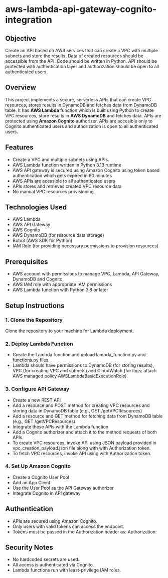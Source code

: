 # aws-lambda-api-gateway-cognito-integration

## Objective

Create an API based on AWS services that can create a VPC with multiple subnets and store the results. Data of created resources should be accessible from the API. Code should be written in Python. API should be protected with authentication layer and authorization should be open to all authenticated users.

## Overview

This project implements a secure, serverless APIs that can create VPC resources, stores results in DynamoDB and fetches data from DynamoDB table. It has **AWS Lambda** function which is built using Python to create VPC resources, store results in **AWS DynamoDB** and fetches data. APIs are protected using **Amazon Cognito** authorizer. APIs are accesible only to Cognito authenticated users and authorization is open to all authenticated users.

## Features

- Create a VPC and multiple subnets using APIs.
- AWS Lambda function written in Python 3.13 runtime
- AWS API gateway is secured using Amazon Cognito using token based authentication which gets expired in 60 minutes
- AWS APIs are acessible to all authenticated users
- APIs stores and retrieves created VPC resource data
- No manual VPC resources provisioning

## Technologies Used

- AWS Lambda
- AWS API Gateway
- AWS Cognito
- AWS DynamoDB (for resource data storage)
- Boto3 (AWS SDK for Python)
- IAM Role (for providing necessary permissions to provision resources)

## Prerequisites

- AWS account with permissions to manage VPC, Lambda, API Gateway, DynamoDB and Cognito
- AWS IAM role with appropriate IAM permissions
- AWS Lambda function with Python 3.8 or later

## Setup Instructions

### 1. Clone the Repository
Clone the repository to your machine for Lambda deployment.

### 2. Deploy Lambda Function
- Create the Lambda function and upload lambda_function.py and functions.py files.
- Lambda should have permissions to DynamoDB (for storing results), VPC (for creating VPC and subnets) and CloudWatch (for logs: attach AWS managed policy AWSLambdaBasicExecutionRole).

### 3. Configure API Gateway
- Create a new REST API
- Add a resource and POST method for creating VPC resources and storing data in DynamoDB table (e.g., GET /getVPCResources)
- Add a resource and GET method for fetching data from DynamoDB table (e.g., GET /getVPCResources)
- Integrate these APIs with the Lambda function
- Add a Cognito authorizer and attach it to the method requests of both APIs
- To create VPC resources, invoke API using JSON payload provided in vpc_creation_payload.json file along with with Authorization token.
- To fetch VPC resources, invoke API using with Authorization token.

### 4. Set Up Amazon Cognito
- Create a Cognito User Pool
- Add an App Client
- Use the User Pool as the API Gateway authorizer
- Integrate Cognito in API gateway

## Authentication
- APIs are secured using Amazon Cognito.
- Only users with valid tokens can access the endpoint.
- Tokens must be passed in the Authorization header as: Authorization: <your-token>

## Security Notes
- No hardcoded secrets are used.
- All access is authenticated via Cognito.
- Lambda functions run with least-privilege IAM roles.
